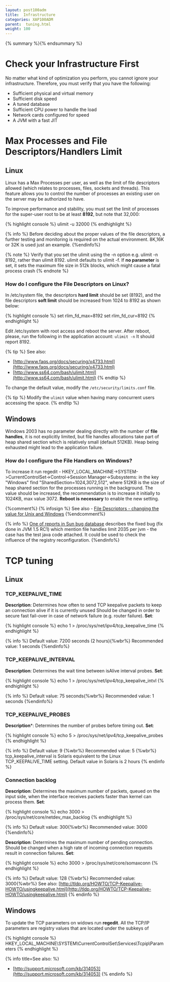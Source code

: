```yaml
---
layout: post100adm
title:  Infrastructure
categories: XAP100ADM
parent:  tuning.html
weight: 100
---
```


{% summary %}{% endsummary %}

# Check your Infrastructure First

No matter what kind of optimization you perform, you cannot ignore your infrastructure. Therefore, you must verify that you have the following:

- Sufficient physical and virtual memory
- Sufficient disk speed
- A tuned database
- Sufficient CPU power to handle the load
- Network cards configured for speed
- A JVM with a fast JIT

# Max Processes and File Descriptors/Handlers Limit

## Linux

Linux has a Max Processes per user, as well as the limit of file descriptors allowed (which relates to processes, files, sockets and threads). This feature allows you to control the number of processes an existing user on the server may be authorized to have.

To improve performance and stability, you must set the limit of processes for the super-user root to be at least **8192**, but note that 32,000:

{% highlight console %}
ulimit -u 32000
{% endhighlight %}

{% info %}
Before deciding about the proper values of the file descriptors, a further testing and monitoring is required on the actual environment. 8K,16K or 32K is used just an example.
{%endinfo%}

{% note %}
Verify that you set the ulimit using the -n option e.g. ulimit -n 8192, rather than ulimit 8192. ulimit defaults to ulimit -f. If **no parameter** is set, it sets the maximum file size in 512k blocks, which might cause a fatal process crash
{% endnote %}

### How do I configure the File Descriptors on Linux?

In /etc/system file, the descriptors **hard limit** should be set (8192), and the file descriptors **soft limit** should be increased from 1024 to 8192 as shown below:

{% highlight console %}
set rlim_fd_max=8192
set rlim_fd_cur=8192
{% endhighlight %}

Edit /etc/system with root access and reboot the server. After reboot, please, run the following in the application account:
`ulimit -n`
It should report 8192.

{% tip %}
See also:

- [http://www.faqs.org/docs/securing/x4733.html](http://www.faqs.org/docs/securing/x4733.html)
- [http://www.ss64.com/bash/ulimit.html](http://www.ss64.com/bash/ulimit.html)
{% endtip %}

To change the default value, modify the `/etc/security/limits.conf` file.

{% tip %}
Modify the `ulimit` value when having many concurrent users accessing the space.
{% endtip %}

## Windows

Windows 2003 has no parameter dealing directly with the number of **file handles**, it is not explicitly limited, but file handles allocations take part of heap shared section which is relatively small (default 512KB). Heap being exhausted might lead to the application failure.

### How do I configure the File Handlers on Windows?

To increase it run regedit - HKEY_LOCAL_MACHINE->SYSTEM->CurrentControlSet->Control->Session Manager->Subsystems:
in the key "Windows" find "SharedSection=1024,3072,512", where 512KB is the size of heap shared section for the processes running in the background. The value should be increased, the recommendation is to increase it initially to 1024KB, max value 3072. **Reboot is necessary** to enable the new setting.

{%comment%}
{% infosign %} See also - [File Descriptors - changing the value for Unix and Windows](http://www-01.ibm.com/support/docview.wss?rs=769&context=SSXLSW&dc=DB520&dc=DB560&uid=swg21138122&loc=en_US&cs=UTF-8&lang=en&rss=ct769tivoli)
{%endcomment%}

{% info %}
[One of reports in Sun bug database](http://bugs.sun.com/bugdatabase/view_bug.do?bug_id=4189011) describes the fixed bug (fix done in JVM 1.5 RC1) which mention file handles limit 2035 per jvm - the case has the test java code attached. It could be used to check the influence of the registry reconfiguration.
{%endinfo%}

# TCP tuning

## Linux

### TCP_KEEPALIVE_TIME

**Description**: Determines how often to send TCP keepalive packets to keep an connection alive if it is currently unused
Should be changed in order to secure fast fail-over in case of network failure (e.g. router failure).
**Set**:

{% highlight console %}
echo 1  > /proc/sys/net/ipv4/tcp_keepalive_time
{% endhighlight %}

{% info %}
Default value: 7200 seconds (2 hours){%wbr%}
Recommended value: 1 seconds
{%endinfo%}

### TCP_KEEPALIVE_INTERVAL

**Description**: Determines the wait time between isAlive interval probes.
**Set**:

{% highlight console %}
echo 1 > /proc/sys/net/ipv4/tcp_keepalive_intvl
{% endhighlight %}

{% info %}
Default value: 75 seconds{%wbr%}
Recommended value: 1 seconds
{%endinfo%}

### TCP_KEEPALIVE_PROBES

**Description***: Determines the number of probes before timing out.
**Set**:

{% highlight console %}
echo 5  > /proc/sys/net/ipv4/tcp_keepalive_probes
{% endhighlight %}

{% info %}
Default value: 9 {%wbr%}
Recommended value: 5 {%wbr%}
tcp_keepalive_interval is Solaris equivalent to the Linux TCP_KEEPALIVE_TIME setting. Default value in Solaris is 2 hours
{% endinfo %}

### Connection backlog

**Description**: Determines the maximum number of packets, queued on the input side, when the interface receives packets faster than kernel can process them.
**Set**:

{% highlight console %}
echo 3000 > /proc/sys/net/core/netdev_max_backlog
{% endhighlight %}

{% info %}
Default value: 300{%wbr%}
Recommended value: 3000
{%endinfo%}

**Description**: Determines the maximum number of pending connection.
Should be changed when a high rate of incoming connection requests result in connection failures.
**Set**:

{% highlight console %}
echo 3000 > /proc/sys/net/core/somaxconn
{% endhighlight %}

{% info %}
Default value: 128 {%wbr%}
Recommended value: 3000{%wbr%}
See also: [http://tldp.org/HOWTO/TCP-Keepalive-HOWTO/usingkeepalive.html](http://tldp.org/HOWTO/TCP-Keepalive-HOWTO/usingkeepalive.html)
{% endinfo %}

## Windows

To update the TCP parameters on widows run **regedit**.
All the TCP/IP parameters are registry values that are located under the subkeys of

{% highlight console %}
HKEY_LOCAL_MACHINE\SYSTEM\CurrentControlSet\Services\Tcpip\Parameters
{% endhighlight %}

{% info title=See also: %}
- [http://support.microsoft.com/kb/314053](http://support.microsoft.com/kb/314053)
{% endinfo %}

